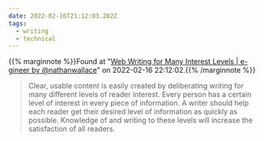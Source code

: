 ```yaml
---
date: 2022-02-16T21:12:03.282Z
tags:
  - writing
  - technical
---
```

{{% marginnote %}}Found at "[Web Writing for Many Interest Levels | e-gineer by @nathanwallace](https://e-gineer.com/v1/articles/web-writing-for-many-interest-levels.html)" on 2022-02-16 22:12:02.{{% /marginnote %}}

> Clear, usable content is easily created by deliberating writing for many different levels of reader interest. Every person has a certain level of interest in every piece of information. A writer should help each reader get their desired level of information as quickly as possible. Knowledge of and writing to these levels will increase the satisfaction of all readers.


